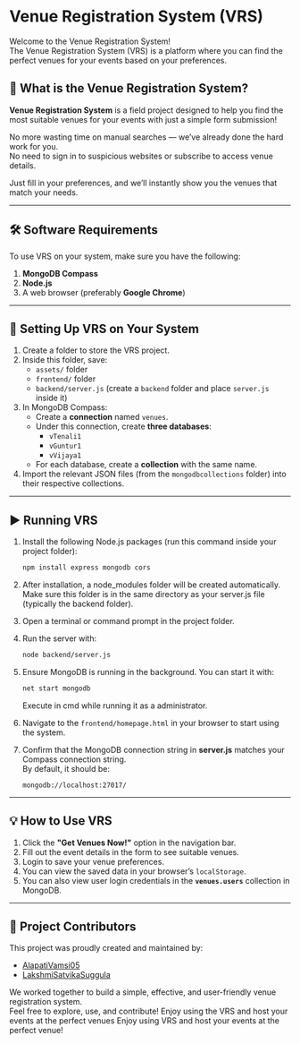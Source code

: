 # Venue Registration System (VRS)

Welcome to the Venue Registration System!  
The Venue Registration System (VRS) is a platform where you can find the perfect venues for your events based on your preferences.

## 🎉 What is the Venue Registration System?

**Venue Registration System** is a field project designed to help you find the most suitable venues for your events with just a simple form submission!

No more wasting time on manual searches — we’ve already done the hard work for you.  
No need to sign in to suspicious websites or subscribe to access venue details.  

Just fill in your preferences, and we’ll instantly show you the venues that match your needs.

---

## 🛠️ Software Requirements

To use VRS on your system, make sure you have the following:

1. **MongoDB Compass**
2. **Node.js**
3. A web browser (preferably **Google Chrome**)

---

## 📂 Setting Up VRS on Your System

1. Create a folder to store the VRS project.
2. Inside this folder, save:
   - `assets/` folder
   - `frontend/` folder
   - `backend/server.js` (create a `backend` folder and place `server.js` inside it)
3. In MongoDB Compass:
   - Create a **connection** named `venues`.
   - Under this connection, create **three databases**:
     - `vTenali1`
     - `vGuntur1`
     - `vVijaya1`
   - For each database, create a **collection** with the same name.
4. Import the relevant JSON files (from the `mongodbcollections` folder) into their respective collections.

---

## ▶️ Running VRS

1. Install the following Node.js packages (run this command inside your project folder):

   ```bash
   npm install express mongodb cors

2. After installation, a node_modules folder will be created automatically. Make sure this folder is in the same directory as your server.js file (typically the backend folder).
3. Open a terminal or command prompt in the project folder.
4. Run the server with:

   ```bash
   node backend/server.js
   ```

5. Ensure MongoDB is running in the background. You can start it with:

   ```bash
   net start mongodb
   ```
   Execute in cmd while running it as a administrator.

6. Navigate to the `frontend/homepage.html` in your browser to start using the system.
7. Confirm that the MongoDB connection string in **server.js** matches your Compass connection string.  
   By default, it should be:

   ```
   mongodb://localhost:27017/
   ```
      
---

## 💡 How to Use VRS

1. Click the **"Get Venues Now!"** option in the navigation bar.
2. Fill out the event details in the form to see suitable venues.
3. Login to save your venue preferences.
4. You can view the saved data in your browser’s `localStorage`.
5. You can also view user login credentials in the **`venues.users`** collection in MongoDB.

---

## 👥 Project Contributors

This project was proudly created and maintained by:

- [AlapatiVamsi05](https://github.com/AlapatiVamsi05) 
- [LakshmiSatvikaSuggula](https://github.com/LakshmiSatvikaSuggula) 

We worked together to build a simple, effective, and user-friendly venue registration system.  
Feel free to explore, use, and contribute!
Enjoy using the VRS and host your events at the perfect venues
Enjoy using VRS and host your events at the perfect venue!


